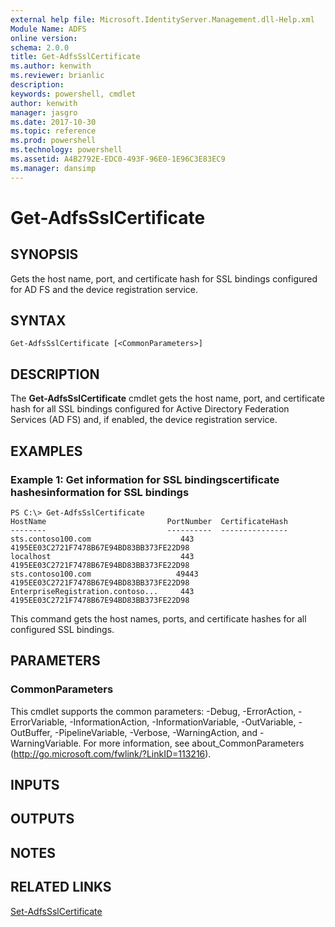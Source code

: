 ```yaml
---
external help file: Microsoft.IdentityServer.Management.dll-Help.xml
Module Name: ADFS
online version: 
schema: 2.0.0
title: Get-AdfsSslCertificate
ms.author: kenwith
ms.reviewer: brianlic
description: 
keywords: powershell, cmdlet
author: kenwith
manager: jasgro
ms.date: 2017-10-30
ms.topic: reference
ms.prod: powershell
ms.technology: powershell
ms.assetid: A4B2792E-EDC0-493F-96E0-1E96C3E83EC9
ms.manager: dansimp
---
```


# Get-AdfsSslCertificate

## SYNOPSIS
Gets the host name, port, and certificate hash for SSL bindings configured for AD FS and the device registration service.

## SYNTAX

```
Get-AdfsSslCertificate [<CommonParameters>]
```

## DESCRIPTION
The **Get-AdfsSslCertificate** cmdlet gets the host name, port, and certificate hash for all SSL bindings configured for Active Directory Federation Services (AD FS) and, if enabled, the device registration service.

## EXAMPLES

### Example 1: Get information for SSL bindingscertificate hashesinformation for SSL bindings
```
PS C:\> Get-AdfsSslCertificate
HostName                           PortNumber  CertificateHash
--------                           ----------  ---------------
sts.contoso100.com                    443      4195EE03C2721F7478B67E94BD83BB373FE22D98
localhost                             443      4195EE03C2721F7478B67E94BD83BB373FE22D98
sts.contoso100.com                   49443     4195EE03C2721F7478B67E94BD83BB373FE22D98
EnterpriseRegistration.contoso...     443      4195EE03C2721F7478B67E94BD83BB373FE22D98
```

This command gets the host names, ports, and certificate hashes for all configured SSL bindings.

## PARAMETERS

### CommonParameters
This cmdlet supports the common parameters: -Debug, -ErrorAction, -ErrorVariable, -InformationAction, -InformationVariable, -OutVariable, -OutBuffer, -PipelineVariable, -Verbose, -WarningAction, and -WarningVariable. For more information, see about_CommonParameters (http://go.microsoft.com/fwlink/?LinkID=113216).

## INPUTS

## OUTPUTS

## NOTES

## RELATED LINKS

[Set-AdfsSslCertificate](./Set-AdfsSslCertificate.md)


